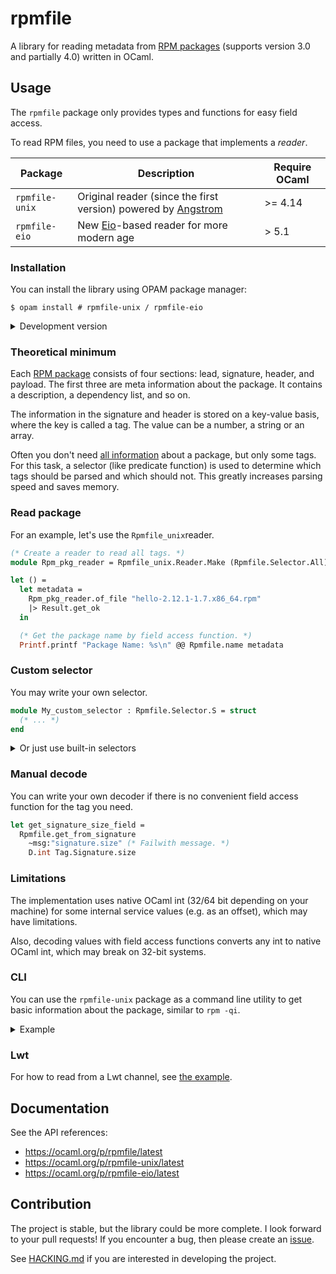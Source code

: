 # rpmfile

A library for reading metadata from [RPM packages][RPM] (supports version 3.0 and partially 4.0) written in OCaml.

## Usage

The `rpmfile` package only provides types and functions for easy field access.

To read RPM files, you need to use a package that implements a *reader*.

| Package        | Description                                                     | Require OCaml |
|----------------|-----------------------------------------------------------------|---------------|
| `rpmfile-unix` | Original reader (since the first version) powered by [Angstrom] | >= 4.14       |
| `rpmfile-eio`  | New [Eio]-based reader for more modern age                      | > 5.1         |

### Installation

You can install the library using OPAM package manager:

```console
$ opam install # rpmfile-unix / rpmfile-eio
```

<details>
<summary>Development version</summary>

Also, you may want to use the development (upstream) version of the library, but be careful:

```console
$ opam pin rpmfile-*.dev https://github.com/dx3mod/rpmfile.git
```

</details>

### Theoretical minimum

Each [RPM package][PackageFileFormat] consists of four sections: lead, signature, header, and payload. The first three are meta information about the package. It contains a description, a dependency list, and so on.

The information in the signature and header is stored on a key-value basis, where the key is called a tag. The value can be a number, a string or an array.

Often you don't need [all information](https://rpm-software-management.github.io/rpm/manual/tags.html) about a package, but only some tags. For this task, a selector (like predicate function) is used to determine which tags should be parsed and which should not. This greatly increases parsing speed and saves memory.

### Read package

For an example, let's use the `Rpmfile_unix`reader.

```ocaml
(* Create a reader to read all tags. *)
module Rpm_pkg_reader = Rpmfile_unix.Reader.Make (Rpmfile.Selector.All)

let () =
  let metadata =
    Rpm_pkg_reader.of_file "hello-2.12.1-1.7.x86_64.rpm"
    |> Result.get_ok
  in

  (* Get the package name by field access function. *)
  Printf.printf "Package Name: %s\n" @@ Rpmfile.name metadata
```

### Custom selector

You may write your own selector.

```ocaml
module My_custom_selector : Rpmfile.Selector.S = struct
  (* ... *)
end
```

<details>
<summary>Or just use built-in selectors</summary>

| Selector        | For                                          |
|-----------------|----------------------------------------------|
| `Selector.All`  | read all tags                                |
| `Selector.Base` | read basic tags (see docs or implementation) |

</details>

### Manual decode

You can write your own decoder if there is no convenient field access function for the tag you need.

```ocaml
let get_signature_size_field =
  Rpmfile.get_from_signature
    ~msg:"signature.size" (* Failwith message. *)
    D.int Tag.Signature.size
```

### Limitations

The implementation uses native OCaml int (32/64 bit depending on your machine) for some internal service values (e.g. as an offset), which may have limitations.

Also, decoding values with field access functions converts any int to native OCaml int, which may break on 32-bit systems.

### CLI

You can use the `rpmfile-unix` package as a command line utility to get basic information about the package, similar to `rpm -qi`.

<details>
<summary>Example</summary>

```console
$ rpmfile-unix test_misc/hello-2.12.1-1.7.x86_64.rpm
Name        : hello                 
Version     : 2.12.1
Release     : 1.7
Architecture: x86_64
Group       : Development/Tools/Other
Size        : 185847
License     : GPL-3.0-or-later
Source RPM  : hello-2.12.1-1.7.src.rpm
Build Date  : 2022-05-30
Build Host  : reproducible
Packager    : https://bugs.opensuse.org
Vendor      : openSUSE
URL         : https://www.gnu.org/software/hello
Summary     : A Friendly Greeting Program
Description :
The GNU hello program produces a familiar, friendly greeting.  It
allows nonprogrammers to use a classic computer science tool that would
otherwise be unavailable to them.  Because it is protected by the GNU
General Public License, users are free to share and change it.

GNU hello supports many native languages.
Distribution: openSUSE Tumbleweed
```

</details>

### Lwt 

For how to read from a Lwt channel, see [the example](./examples/with_lwt.ml).

## Documentation

See the API references:
- <https://ocaml.org/p/rpmfile/latest>
- <https://ocaml.org/p/rpmfile-unix/latest>
- <https://ocaml.org/p/rpmfile-eio/latest>

## Contribution

The project is stable, but the library could be more complete. I look forward to your pull requests!
If you encounter a bug, then please create an [issue](https://github.com/dx3mod/rpmfile/issues).

See [HACKING.md](./HACKING.md) if you are interested in developing the project.

[RPM]: https://en.wikipedia.org/wiki/RPM_Package_Manager
[Angstrom]: https://github.com/inhabitedtype/angstrom
[Eio]: https://github.com/ocaml-multicore/eio
[PackageFileFormat]: https://refspecs.linuxbase.org/LSB_4.1.0/LSB-Core-generic/LSB-Core-generic/pkgformat.html